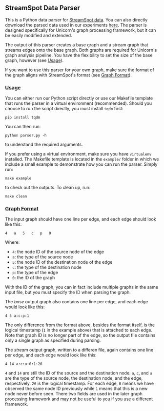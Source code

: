 ## StreamSpot Data Parser
This is a Python data parser for [StreamSpot data](https://github.com/sbustreamspot/sbustreamspot-data).
You can also directly download the parsed data used in our experiments [here](https://dataverse.harvard.edu/dataset.xhtml?persistentId=doi:10.7910/DVN/83KYJY).
The parser is designed specifically for Unicorn's graph processing framework,
but it can be easily modified and extended.

The output of this parser creates a base graph and a stream graph that streams edges onto the base graph.
Both graphs are required for Unicorn's graph analysis pipeline.
You have the flexibility to set the size of the base graph, however (see [Usage](#usage)).

If you want to use this parser for your own graph, make sure the format of the graph aligns with StreamSpot's format
(see [Graph Format](#graph-format)).

### [Usage](#usage)
You can either run our Python script directly or use our Makefile template that runs the parser in a virtual environment (recommended).
Should you choose to run the script directly, you must install `tqdm` first:
```
pip install tqdm
```
You can then run:
```
python parser.py -h
```
to understand the required arguments.

If you prefer using a virtual environment, make sure you have `virtualenv` installed.
The Makefile template is located in the `example/` folder in which we include a small example to demonstrate
how you can run the parser. Simply run:
```
make example
```
to check out the outputs. To clean up, run:
```
make clean
```

### [Graph Format](#graph-format)
The input graph should have one line per edge, and each edge should look like this:
```
4	a	5	c	p	0
```
Where:
* `4`: the node ID of the source node of the edge
* `a`: the type of the source node
* `5`: the node ID of the destination node of the edge
* `c`: the type of the destination node
* `p`: the type of the edge
* `0`: the ID of the graph

With the ID of the graph, you can in fact include multiple graphs in the same input file,
but you must specify the ID when parsing the graph.

The *base* output graph also contains one line per edge, and each edge would look like this:
```
4 5 a:c:p:1
```
The only difference from the format above, besides the format itself, is the logical timestamp (`1` in the example above)
that is attached to each edge.
Note that graph ID is no longer part of the edge, so the output file contains only a single graph as specified during parsing.

The *stream* output graph, written to a differen file, again contains one line per edge, and each edge would look like this:
```
4 14 a:c:u:0:1:26
```
`4` and `14` are still the ID of the source and the destination node.
`a`, `c`, and `u` are the type of the source node, the destination node, and the edge, respectively.
`26` is the logical timestamp.
For each edge, `0` means we have observed the same node ID previously while `1` means that this is a new node never before seen.
There two fields are used in the later graph processing framework and may not be useful to you if you use a different framework.


